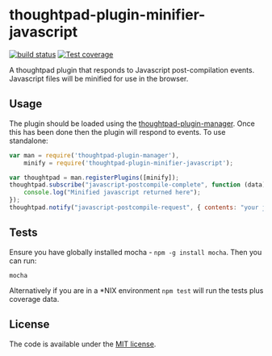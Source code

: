thoughtpad-plugin-minifier-javascript
=================================

[![build status][travis-image]][travis-url]
[![Test coverage][coveralls-image]][coveralls-url]

A thoughtpad plugin that responds to Javascript post-compilation events. Javascript files will be minified for use in the browser.

## Usage

The plugin should be loaded using the [thoughtpad-plugin-manager](https://github.com/thoughtpad/thoughtpad-plugin-manager). Once this has been done then the plugin will respond to events. To use standalone:

```JavaScript
var man = require('thoughtpad-plugin-manager'),
    minify = require('thoughtpad-plugin-minifier-javascript');

var thoughtpad = man.registerPlugins([minify]);
thoughtpad.subscribe("javascript-postcompile-complete", function (data) {
    console.log("Minified javascript returned here"); 
});
thoughtpad.notify("javascript-postcompile-request", { contents: "your javascript code here" });
```

## Tests

Ensure you have globally installed mocha - `npm -g install mocha`. Then you can run:

`mocha`

Alternatively if you are in a *NIX environment `npm test` will run the tests plus coverage data.

## License

The code is available under the [MIT license](http://deif.mit-license.org/).

[travis-image]: https://img.shields.io/travis/thoughtpad/thoughtpad-plugin-minifier-javascript/master.svg?style=flat-square
[travis-url]: https://travis-ci.org/thoughtpad/thoughtpad-plugin-minifier-javascript
[coveralls-image]: https://img.shields.io/coveralls/thoughtpad/thoughtpad-plugin-minifier-javascript/master.svg?style=flat-square
[coveralls-url]: https://coveralls.io/r/thoughtpad/thoughtpad-plugin-minifier-javascript?branch=master
